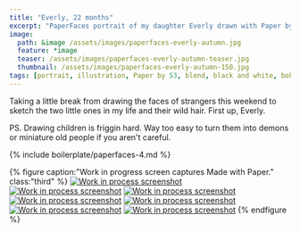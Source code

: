 ```yaml
---
title: "Everly, 22 months"
excerpt: "PaperFaces portrait of my daughter Everly drawn with Paper by 53 on an iPad."
image: 
  path: &image /assets/images/paperfaces-everly-autumn.jpg 
  feature: *image
  teaser: /assets/images/paperfaces-everly-autumn-teaser.jpg
  thumbnail: /assets/images/paperfaces-everly-autumn-150.jpg
tags: [portrait, illustration, Paper by 53, blend, black and white, bokeh, twins]
---
```


Taking a little break from drawing the faces of strangers this weekend to sketch the two little ones in my life and their wild hair. First up, Everly.

PS. Drawing children is friggin hard. Way too easy to turn them into demons or miniature old people if you aren't careful.

{% include boilerplate/paperfaces-4.md %}

{% figure caption:"Work in progress screen captures Made with Paper." class:"third" %}
[![Work in process screenshot](/assets/images/paperfaces-everly-autumn-process-1-600.jpg)](/assets/images/paperfaces-everly-autumn-process-1-lg.jpg) [![Work in process screenshot](/assets/images/paperfaces-everly-autumn-process-2-600.jpg)](/assets/images/paperfaces-everly-autumn-process-2-lg.jpg) [![Work in process screenshot](/assets/images/paperfaces-everly-autumn-process-3-600.jpg)](/assets/images/paperfaces-everly-autumn-process-3-lg.jpg) [![Work in process screenshot](/assets/images/paperfaces-everly-autumn-process-4-600.jpg)](/assets/images/paperfaces-everly-autumn-process-4-lg.jpg) [![Work in process screenshot](/assets/images/paperfaces-everly-autumn-process-5-600.jpg)](/assets/images/paperfaces-everly-autumn-process-5-lg.jpg) [![Work in process screenshot](/assets/images/paperfaces-everly-autumn-process-6-600.jpg)](/assets/images/paperfaces-everly-autumn-process-6-lg.jpg) [![Work in process screenshot](/assets/images/paperfaces-everly-autumn-process-7-600.jpg)](/assets/images/paperfaces-everly-autumn-process-7-lg.jpg)
{% endfigure %}
